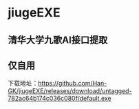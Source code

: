 # jiugeEXE
## 清华大学九歌AI接口提取
## 仅自用
下载地址：https://github.com/Han-GK/jiugeEXE/releases/download/untagged-782ac64b174c036c080f/default.exe
